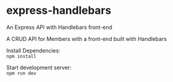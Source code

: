 # express-handlebars
An Express API with Handlebars front-end

A CRUD API for Members with a front-end built with Handlebars

Install Dependencies: <br/>
<code>npm install</code>

Start development server: <br/>
<code>npm run dev</code>
